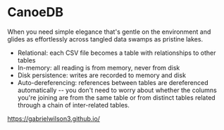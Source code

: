 # CanoeDB
When you need simple elegance that's gentle on the environment and glides as effortlessly across tangled data swamps as pristine lakes.

- Relational: each CSV file becomes a table with relationships to other tables
- In-memory: all reading is from memory, never from disk
- Disk persistence: writes are recorded to memory and disk
- Auto-dereferencing: references between tables are dereferenced automatically -- you don't need to worry about whether the columns you're joining are from the same table or from distinct tables related through a chain of inter-related tables.

https://gabrielwilson3.github.io/

